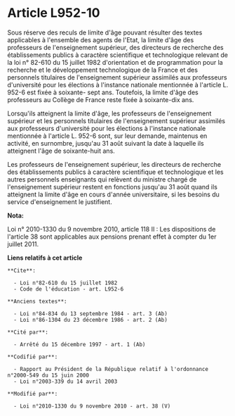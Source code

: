 # Article L952-10

Sous réserve des reculs de limite d'âge pouvant résulter des textes applicables à l'ensemble des agents de l'Etat, la limite
d'âge des professeurs de l'enseignement supérieur, des directeurs de recherche des établissements publics à caractère
scientifique et technologique relevant de la loi n° 82-610 du 15 juillet 1982 d'orientation et de programmation pour la
recherche et le développement technologique de la France et des personnels titulaires de l'enseignement supérieur assimilés
aux professeurs d'université pour les élections à l'instance nationale mentionnée à l'article L. 952-6 est fixée à soixante-
sept ans. Toutefois, la limite d'âge des professeurs au Collège de France reste fixée à soixante-dix ans. 

Lorsqu'ils atteignent la limite d'âge, les professeurs de l'enseignement supérieur et les personnels titulaires de
l'enseignement supérieur assimilés aux professeurs d'université pour les élections à l'instance nationale mentionnée à
l'article L. 952-6 sont, sur leur demande, maintenus en activité, en surnombre, jusqu'au 31 août suivant la date à laquelle
ils atteignent l'âge de soixante-huit ans. 

Les professeurs de l'enseignement supérieur, les directeurs de recherche des établissements publics à caractère scientifique
et technologique et les autres personnels enseignants qui relèvent du ministre chargé de l'enseignement supérieur restent en
fonctions jusqu'au 31 août quand ils atteignent la limite d'âge en cours d'année universitaire, si les besoins du service
d'enseignement le justifient.

**Nota:**

Loi n° 2010-1330 du 9 novembre 2010, article 118 II : Les dispositions de l'article 38 sont applicables aux pensions prenant
effet à compter du 1er juillet 2011.

**Liens relatifs à cet article**

	**Cite**:

	  - Loi n°82-610 du 15 juillet 1982
	  - Code de l'éducation - art. L952-6

	**Anciens textes**:

	  - Loi n°84-834 du 13 septembre 1984 - art. 3 (Ab)
	  - Loi n°86-1304 du 23 décembre 1986 - art. 2 (Ab)

	**Cité par**:

	  - Arrêté du 15 décembre 1997 - art. 1 (Ab)

	**Codifié par**:

	  - Rapport au Président de la République relatif à l'ordonnance n°2000-549 du 15 juin 2000
	  - Loi n°2003-339 du 14 avril 2003

	**Modifié par**:

	  - Loi n°2010-1330 du 9 novembre 2010 - art. 38 (V)
